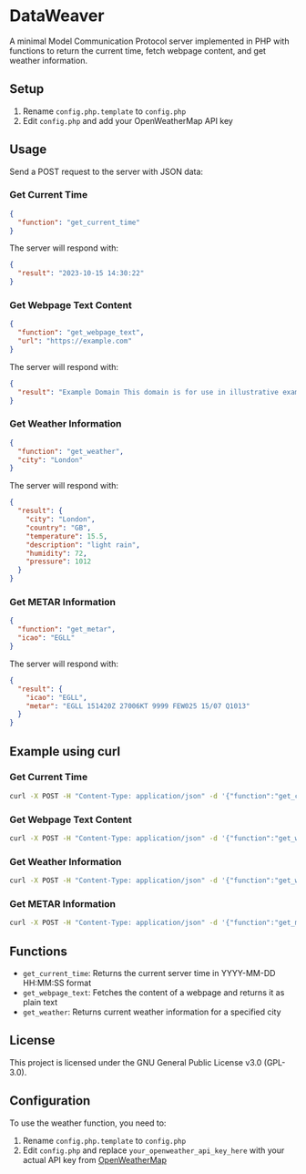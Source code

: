 # DataWeaver

A minimal Model Communication Protocol server implemented in PHP with functions to return the current time, fetch webpage content, and get weather information.

## Setup

1. Rename `config.php.template` to `config.php`
2. Edit `config.php` and add your OpenWeatherMap API key

## Usage

Send a POST request to the server with JSON data:

### Get Current Time
```json
{
  "function": "get_current_time"
}
```

The server will respond with:

```json
{
  "result": "2023-10-15 14:30:22"
}
```

### Get Webpage Text Content
```json
{
  "function": "get_webpage_text",
  "url": "https://example.com"
}
```

The server will respond with:

```json
{
  "result": "Example Domain This domain is for use in illustrative examples in documents..."
}
```

### Get Weather Information
```json
{
  "function": "get_weather",
  "city": "London"
}
```

The server will respond with:

```json
{
  "result": {
    "city": "London",
    "country": "GB",
    "temperature": 15.5,
    "description": "light rain",
    "humidity": 72,
    "pressure": 1012
  }
}
```

### Get METAR Information
```json
{
  "function": "get_metar",
  "icao": "EGLL"
}
```

The server will respond with:

```json
{
  "result": {
    "icao": "EGLL",
    "metar": "EGLL 151420Z 27006KT 9999 FEW025 15/07 Q1013"
  }
}
```

## Example using curl

### Get Current Time
```bash
curl -X POST -H "Content-Type: application/json" -d '{"function":"get_current_time"}' http://localhost/
```

### Get Webpage Text Content
```bash
curl -X POST -H "Content-Type: application/json" -d '{"function":"get_webpage_text","url":"https://example.com"}' http://localhost/
```

### Get Weather Information
```bash
curl -X POST -H "Content-Type: application/json" -d '{"function":"get_weather","city":"London"}' http://localhost/
```

### Get METAR Information
```bash
curl -X POST -H "Content-Type: application/json" -d '{"function":"get_metar","icao":"EGLL"}' http://localhost/
```

## Functions

- `get_current_time`: Returns the current server time in YYYY-MM-DD HH:MM:SS format
- `get_webpage_text`: Fetches the content of a webpage and returns it as plain text
- `get_weather`: Returns current weather information for a specified city

## License

This project is licensed under the GNU General Public License v3.0 (GPL-3.0).

## Configuration

To use the weather function, you need to:

1. Rename `config.php.template` to `config.php`
2. Edit `config.php` and replace `your_openweather_api_key_here` with your actual API key from [OpenWeatherMap](https://openweathermap.org/api)
